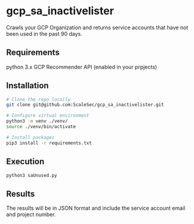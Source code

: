 # gcp_sa_inactivelister

Crawls your GCP Organization and returns service accounts that have not been used in the past 90 days.

## Requirements
python 3.x
GCP Recommender API (enabled in your prpjects)

## Installation
```bash
# Clone the repo locally
git clone git@github.com:ScaleSec/gcp_sa_inactivelister.git

# Configure virtual environment
python3 -m venv ./venv/
source ./venv/bin/activate

# Install packages
pip3 install -r requirements.txt
```

## Execution

```bash
python3 saUnused.py
```

## Results

The results will be in JSON format and include the service account email and project number.
